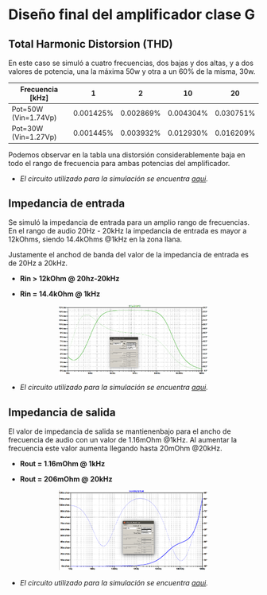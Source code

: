 # Diseño final del amplificador clase G




## Total Harmonic Distorsion (THD)

En este caso se simuló a cuatro frecuencias, dos bajas y dos altas, y a dos valores de potencia, una la máxima 50w y otra a un 60% de la misma, 30w.


| Frecuencia [kHz]     	|     1     	|     2     	|     10    	|     20    	|
|----------------------	|:---------:	|:---------:	|:---------:	|:---------:	|
| Pot=50W (Vin=1.74Vp) 	| 0.001425% 	| 0.002869% 	| 0.004304% 	| 0.030751% 	|
| Pot=30W (Vin=1.27Vp) 	| 0.001445% 	| 0.003932% 	| 0.012930% 	| 0.016209% 	|

Podemos observar en la tabla una distorsión considerablemente baja en todo el rango de frecuencia para ambas potencias del amplificador.

- *El circuito utilizado para la simulación se encuentra [aqui](LINK).*


## Impedancia de entrada

Se simuló la impedancia de entrada para un amplio rango de frecuencias. En el rango de audio 20Hz - 20kHz la impedancia de entrada es mayor a 12kOhms, siendo 14.4kOhms @1kHz en la zona llana. 

Justamente el anchod de banda del valor de la impedancia de entrada es de 20Hz a 20kHz.


- **Rin > 12kOhm @ 20hz-20kHz**

- **Rin = 14.4kOhm @ 1kHz**


<p align="center">
  <img src="../imagenes/Rin_def.png?raw=true" width="300" title="hover text">
</p>



- *El circuito utilizado para la simulación se encuentra [aqui](LINK).*


## Impedancia de salida

El valor de impedancia de salida se mantienenbajo para el ancho de frecuencia de audio con un valor de 1.16mOhm @1kHz. Al aumentar la frecuencia este valor aumenta llegando hasta 20mOhm @20kHz.

- **Rout = 1.16mOhm @ 1kHz**

- **Rout = 206mOhm @ 20kHz**


<p align="center">
  <img src="../imagenes/Rout_def.png?raw=true" width="300" title="hover text">
</p>


- *El circuito utilizado para la simulación se encuentra [aqui](LINK).*





